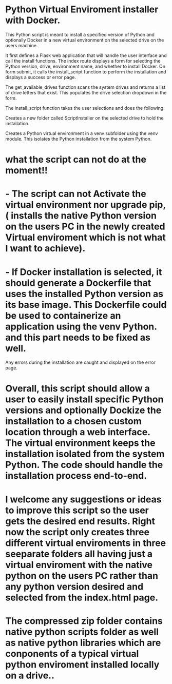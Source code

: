 # Python Virtual Enviroment installer with Docker. 
This Python script is meant to install a specified version of Python and optionally Docker in a new virtual environment on the selected drive on the users machine. 

It first defines a Flask web application that will handle the user interface and call the install functions. The index route displays a form for selecting the Python version, drive, environment name, and whether to install Docker. On form submit, it calls the install_script function to perform the installation and displays a success or error page.

The get_available_drives function scans the system drives and returns a list of drive letters that exist. This populates the drive selection dropdown in the form.

The install_script function takes the user selections and does the following:

Creates a new folder called ScriptInstaller on the selected drive to hold the installation.

Creates a Python virtual environment in a venv subfolder using the venv module. This isolates the Python installation from the system Python.

# what the script can not do at the moment!!

# - The script can not Activate the virtual environment nor upgrade pip, ( installs the native Python version on the users PC in the newly created Virtual enviroment which is not what I want to achieve).

# -  If Docker installation is selected, it should generate a Dockerfile that uses the installed Python version as its base image. This Dockerfile could be used to containerize an application using the venv Python. and this part needs to be fixed as well. 

Any errors during the installation are caught and displayed on the error page.

# Overall, this script should  allow a user to easily install specific Python versions and optionally Dockize the installation to a chosen custom location through a web interface. The virtual environment keeps the installation isolated from the system Python. The code should handle the installation process end-to-end.

# I welcome any suggestions or ideas to improve this script so the user gets the desired end results. Right now the script only creates three different virtual enviroments in three seeparate folders all having just a virtual enviroment with the native python on the users PC rather than any python version desired and selected from the index.html page. 

# The compressed zip folder contains native python scripts folder as well as native python libraries which are conponents of a typical virtual  python enviroment installed locally on a drive.. 
